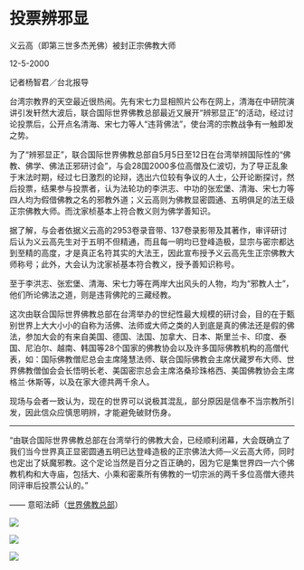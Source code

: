 # 投票辨邪显

义云高（即第三世多杰羌佛）被封正宗佛教大师

12-5-2000

记者杨智君／台北报导

台湾宗教界的天空最近很热闹。先有宋七力显相照片公布在网上，清海在中研院演讲引发轩然大波后，联合国际世界佛教总部最近又展开“辨邪显正”的活动，经过讨论投票后，公开点名清海、宋七力等人“违背佛法”，使台湾的宗教战争有一触即发之势。

为了“辨邪显正”，联合国际世界佛教总部自5月5日至12日在台湾举辨国际性的“佛教、佛学、佛法正邪研讨会”，与会28国2000多位高僧及仁波切，为了导正乱象于末法时期，经过七日激烈的论辩，选出六位较有争议的人士，公开论断探讨，然后投票，结果参与投票者，认为法轮功的李洪志、中功的张宏堡、清海、宋七力等四人均为假借佛教之名的邪教外道；义云高则为佛教显密圆通、五明俱足的法王级正宗佛教大师。而沈家桢基本上符合教义则为佛学善知识。

据了解，与会者依据义云高的2953卷录音带、137卷录影带及其著作，审评研讨后认为义云高先生对于五明不但精通，而且每一明均已登峰造极，显宗与密宗都达到至精的高度，才是真正名符其实的大法王，因此宣布授予义云高先生正宗佛教大师称号；此外，大会认为沈家祯基本符合教义，授予善知识称号。

至于李洪志、张宏堡、清海、宋七力等在两岸大出风头的人物，均为“邪教人士”，他们所论佛法之道，则是违背佛陀的三藏经教。

这次由联合国际世界佛教总部在台湾举办的世纪性最大规模的研讨会，目的在于甄别世界上大大小小的自称为活佛、法师或大师之类的人到底是真的佛法还是假的佛法，参加大会的有来自美国、德国、法国、加拿大、日本、斯里兰卡、印度、泰国、尼泊尔、越南、韩国等28个国家的佛教协会以及许多国际佛教机构的高僧代表，如：国际佛教僧尼总会主席隆慧法师、联合国际佛教会主席伏藏罗布大师、世界佛教僧伽会会长悟明长老、美国密宗总会主席洛桑珍珠格西、美国佛教协会主席格兰‧休斯等，以及在家大德共两千余人。

现场与会者一致认为，现在的世界可以说极其混乱，部分原因是信奉不当宗教所引发，因此信众应慎思明辨，才能避免破财伤身。

---

“由联合国际世界佛教总部在台湾举行的佛教大会，已经顺利闭幕，大会既确立了我们当今世界真正显密圆通五明已达登峰造极的正宗佛法大师—义云高大师，同时也定出了妖魔邪教。这个定论当然是百分之百正确的，因为它是集世界四一六个佛教机构和大寺庙，包括大、小乘和密乘所有佛教的一切宗派的两千多位高僧大德共同评审后投票公认的。”

—— 意昭法師（[世界佛教总部](wbahq.org)）

![](https://s2.loli.net/2022/04/01/b93vArVNUZ1iOyG.png)

![](https://s2.loli.net/2022/03/31/mWiOdwEqYMlejKH.png)

![](https://s2.loli.net/2022/03/31/HeTactVoWIsLODw.png)

